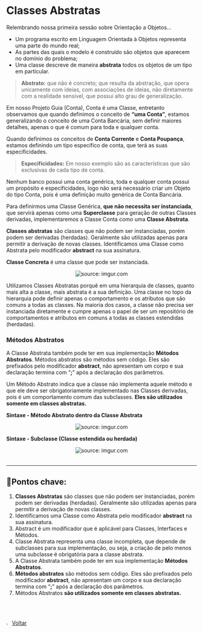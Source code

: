 <h1>Classes Abstratas</h1>

Relembrando nossa primeira sessão sobre Orientação a Objetos...

- Um programa escrito em Linguagem Orientada à Objetos representa uma parte do mundo real;
- As partes das quais o modelo é construído são objetos que aparecem no domínio do problema;
- Uma classe descreve de maneira **abstrata** todos os objetos de um tipo em particular.

> **Abstrato:** que não é concreto; que resulta da abstração, que opera unicamente com ideias, com associações de ideias, não diretamente com a realidade sensível, que possui alto grau de generalização. 

Em nosso Projeto Guia (Conta), Conta é uma Classe, entretanto observamos que quando definimos o conceito de **“uma Conta”**, estamos generalizando o conceito de uma Conta Bancária, sem definir maiores detalhes, apenas o que é comum para toda e qualquer conta. 

Quando definimos os conceitos de **Conta Corrente** e **Conta Poupança**, estamos definindo um tipo específico de conta, que terá as suas especificidades.

> **Especificidades:** Em nosso exemplo são as características que são exclusivas de cada tipo de conta. 

Nenhum banco possui uma conta genérica, toda e qualquer conta possui um propósito e especificidades, logo não será necessário criar um Objeto do tipo Conta, pois é uma definição muito genérica de Conta Bancária.

Para definirmos uma Classe Genérica, **que não necessita ser instanciada**, que servirá apenas como uma **Superclasse** para geração de outras Classes derivadas, implementaremos a Classe Conta como uma **Classe Abstrata**.

**Classes abstratas** são classes que não podem ser instanciadas, porém podem ser derivadas (herdadas). Geralmente são utilizadas apenas para permitir a derivação de novas classes. Identificamos uma Classe como Abstrata pelo modificador **abstract** na sua assinatura.

**Classe Concreta** é uma classe que pode ser instanciada.

<div align="center"><img src="https://i.imgur.com/PnX0dP2.png" title="source: imgur.com" /></div>

Utilizamos Classes Abstratas porquê em uma hierarquia de classes, quanto mais alta a classe, mais abstrata é a sua definição. Uma classe no topo da hierarquia pode definir apenas o comportamento e os atributos que são comuns a todas as classes. Na maioria dos casos, a classe não precisa ser instanciada diretamente e cumpre apenas o papel de ser um repositório de comportamentos e atributos em comuns a todas as classes estendidas (herdadas).

<h3>Métodos Abstratos</h3>

A Classe Abstrata também pode ter em sua implementação **Métodos Abstratos**. Métodos abstratos são métodos sem código. Eles são prefixados pelo modificador **abstract**, não apresentam um corpo e sua declaração termina com “**;**” após a declaração dos parâmetros.

Um Método Abstrato indica que a classe não implementa aquele método e que ele deve ser obrigatoriamente implementado nas Classes derivadas, pois é um comportamento comum das subclasses. **Eles são utilizados somente em classes abstratas.**

**Sintaxe - Método Abstrato dentro da Classe Abstrata**

<div align="center"><img src="https://i.imgur.com/i7cWJhZ.png" title="source: imgur.com" /></div>

**Sintaxe - Subclasse (Classe estendida ou herdada)**

<div align="center"><img src="https://i.imgur.com/NuizBba.png" title="source: imgur.com" /></div>

<br />

------

## 🔑**Pontos chave:**

1. **Classes Abstratas** são classes que não podem ser instanciadas, porém podem ser derivadas (herdadas). Geralmente são utilizadas apenas para permitir a derivação de novas classes. 
2. Identificamos uma Classe como Abstrata pelo modificador **abstract** na sua assinatura.
3. Abstract é um modificador que é aplicável para Classes, Interfaces e Métodos. 
4. Classe Abstrata representa uma classe incompleta, que depende de subclasses para sua implementação, ou seja, a criação de pelo menos uma subclasse é obrigatória para a classe abstrata. 
5. A Classe Abstrata também pode ter em sua implementação **Métodos Abstratos**. 
6. **Métodos abstratos** são métodos sem código. Eles são prefixados pelo modificador **abstract**, não apresentam um corpo e sua declaração termina com “**;**” após a declaração dos parâmetros.
7. Métodos Abstratos **são utilizados somente em classes abstratas.**

<br /><br />

<div align="left"><a href="README.md"><img src="https://i.imgur.com/XMgF3gl.png" title="source: imgur.com" width="3%"/>Voltar</a></div>
